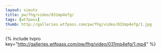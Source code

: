 ```yaml
--- 
layout: sieutv
title: pw/fhg/video/031mp4efg/
tags: [wtfpass]
thumb: http://galleries.wtfpass.com/pw/fhg/video/031mp4efg/1.jpg
---
```

{% include tvpro key="http://galleries.wtfpass.com/pw/fhg/video/031mp4efg/1.mp4" %} 
